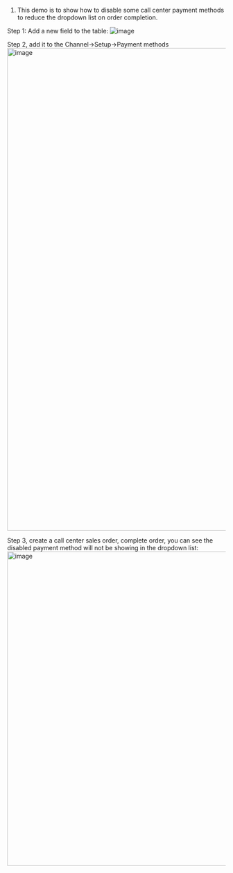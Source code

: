 1.  This demo is to show how to disable some call center payment methods to reduce the dropdown list on order completion.

Step 1:  Add a new field to the table:
![image](https://github.com/zhangguanghuib/NewCommerceSDK/assets/14832260/b8335c4b-f521-46ca-bfeb-01759b4b457d)

Step 2, add it to the Channel->Setup->Payment methods
<img width="1110" alt="image" src="https://github.com/zhangguanghuib/NewCommerceSDK/assets/14832260/d9f6e34a-f450-4ab1-90cc-ec39e9de9fff">

Step 3, create a call center sales order, complete order, you can see the disabled payment method will not be showing in the dropdown list:
<img width="723" alt="image" src="https://github.com/zhangguanghuib/NewCommerceSDK/assets/14832260/40e638b7-9cc6-4354-9953-111f0cbab79b">



